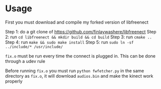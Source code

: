 # Usage

First you must download and compile my forked version of libfreenect

Step 1: do a git clone of https://github.com/finlaywashere/libfreenect
Step 2: run `cd libfreenect && mkdir build && cd build`
Step 3: run `cmake ..`
Step 4: run `make && sudo make install`
Step 5: run `sudo ln -sf ../include/* /usr/include/`

`fix.o` must be run every time the connect is plugged in.
This can be done through a udev rule

Before running `fix.o` you must run `python fwfetcher.py` in the same directory as `fix.o`, it will download `audios.bin` and make the kinect work properly
